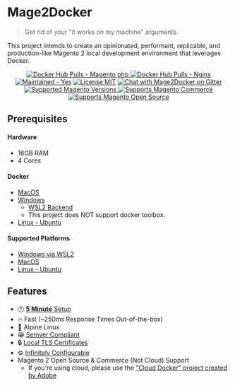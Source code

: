 # Mage2Docker

> Get rid of your "it works on my machine" arguments.

This project intends to create an opinionated, performant, replicable, and production-like Magento 2 local development environment that leverages Docker.

<div align="center">
    <a href="https://hub.docker.com/r/graycore/magento-php" target="_blank">
    <img src="https://img.shields.io/docker/pulls/graycore/magento-php.svg?label=magento-php%20docker%20pulls" 
    alt="Docker Hub Pulls - Magento php">
    </a>
    <a href="https://hub.docker.com/r/graycore/magento-nginx/" target="_blank">
    <img src="https://img.shields.io/docker/pulls/graycore/magento-nginx.svg?label=nginx%20docker%20pulls" 
    alt="Docker Hub Pulls - Nginx">
    </a>
    <a href="https://github.com/graycoreop/mage2docker/graphs/commit-activity" target="_blank"><img src="https://img.shields.io/badge/maintained%3F-yes-brightgreen.svg" alt="Maintained - Yes" /></a>
    <a href="https://github.com/graycore/mage2docker/blob/master/LICENSE.md" target="_blank"><img src="https://img.shields.io/badge/license-MIT-blue.svg" alt="License MIT"/></a>
  <a href="https://gitter.im/graycoreio/mage2docker" target="_blank"><img src="https://img.shields.io/badge/chat-%23mage2docker%20on%20Gitter-brightgreen.svg" alt="Chat with Mage2Docker on Gitter"/></a>
</div>
<div align="center">
  <a href="https://github.com/magento/magento2" target="_blank">
      <img src="https://img.shields.io/badge/magento-2.X-brightgreen.svg?logo=magento&amp;longCache=true" 
    alt="Supported Magento Versions">
    </a>
   <a href="https://github.com/magento/magento2" target="_blank">
      <img src="https://img.shields.io/badge/magento-commerce-brightgreen.svg?logo=magento&amp;longCache=true" 
    alt="Supports Magento Commerce">
    </a>
    <a href="https://github.com/magento/magento2" target="_blank">
      <img src="https://img.shields.io/badge/magento-opensource-brightgreen.svg?logo=magento&amp;longCache=true" 
    alt="Supports Magento Open Source">
    </a>
</div>

## Prerequisites

#### Hardware
* 16GB RAM
* 4 Cores

#### Docker
* [MacOS](https://docs.docker.com/docker-for-mac/install)
* [Windows](https://docs.docker.com/docker-for-windows/install/)
  * [WSL2 Backend](https://docs.docker.com/docker-for-windows/wsl/)
  * This project does NOT support docker toolbox. 
* [Linux - Ubuntu](https://docs.docker.com/install/linux/docker-ce/ubuntu/)

#### Supported Platforms
* [Windows via WSL2](./docs/platforms/windows.md)
* [MacOS](./docs/platforms/macos.md)
* [Linux - Ubuntu](./docs/platforms/ubuntu.md)

## Features

* :clock1: [**5 Minute** Setup](,/docs/)
* :fire: Fast (~250ms Response Times Out-of-the-box)
* :evergreen_tree: Alpine Linux
* :grin: [Semver Compliant](https://semver.org/)
* :lock: [Local TLS Certificates](./docs/stories/ssl/making-tls-work-locally.md)
* :gear: [Infinitely Configurable](./docs/stories/configuring.md)
* Magento 2 Open Source & Commerce (Not Cloud) Support
  * If you're using cloud, please use the ["Cloud Docker" project created by Adobe](https://devdocs.magento.com/cloud/docker/docker-config.html)
